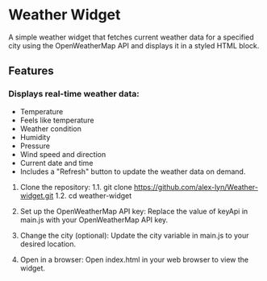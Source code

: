 # Weather Widget

A simple weather widget that fetches current weather data for a specified city using the OpenWeatherMap API and displays
it in a styled HTML block.

## Features

### Displays real-time weather data:

* Temperature
* Feels like temperature
* Weather condition
* Humidity
* Pressure
* Wind speed and direction
* Current date and time
* Includes a "Refresh" button to update the weather data on demand.

1. Clone the repository:
   1.1. git clone https://github.com/alex-lyn/Weather-widget.git
   1.2. cd weather-widget

2. Set up the OpenWeatherMap API key: Replace the value of keyApi in main.js with your OpenWeatherMap API key.
3. Change the city (optional): Update the city variable in main.js to your desired location.
4. Open in a browser: Open index.html in your web browser to view the widget.


